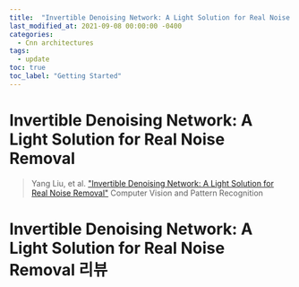 ```yaml
---
title:  "Invertible Denoising Network: A Light Solution for Real Noise Removal"
last_modified_at: 2021-09-08 00:00:00 -0400
categories: 
  - Cnn architectures
tags:
  - update
toc: true
toc_label: "Getting Started"
---
```


# Invertible Denoising Network: A Light Solution for Real Noise Removal
> Yang Liu, et al. ["Invertible Denoising Network: A Light Solution for Real Noise Removal"](https://arxiv.org/abs/2104.10546) Computer Vision and Pattern Recognition

# Invertible Denoising Network: A Light Solution for Real Noise Removal 리뷰



